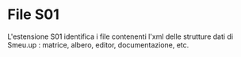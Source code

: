 # File S01

L'estensione S01 identifica i file contenenti l'xml delle strutture dati di Smeu.up :  matrice,  albero, editor, documentazione, etc.



